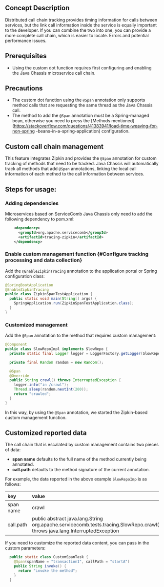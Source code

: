 ## Concept Description

Distributed call chain tracking provides timing information for calls between services, but the link call information inside the service is equally important to the developer. If you can combine the two into one, you can provide a more complete call chain, which is easier to locate. Errors and potential performance issues.

## Prerequisites

* Using the custom dot function requires first configuring and enabling the Java Chassis microservice call chain.

## Precautions

* The custom dot function using the `@Span` annotation only supports method calls that are requesting the same thread as the Java Chassis call.
* The method to add the `@Span` annotation must be a Spring-managed bean, otherwise you need to press the [Methods mentioned] (https://stackoverflow.com/questions/41383941/load-time-weaving-for-non-spring -beans-in-a-spring-application) configuration.

## Custom call chain management

This feature integrates Zipkin and provides the `@Span` annotation for custom tracking of methods that need to be tracked. Java Chassis will automatically track all methods that add `@Span` annotations, linking the local call information of each method to the call information between services.

## Steps for usage:

### Adding dependencies

Microservices based on ServiceComb Java Chassis only need to add the following dependency to pom.xml:

```xml
    <dependency>
      <groupId>org.apache.servicecomb</groupId>
      <artifactId>tracing-zipkin</artifactId>
    </dependency>
```

### Enable custom management function {#Configure tracking processing and data collection}

Add the `@EnableZipkinTracing` annotation to the application portal or Spring configuration class:

```java
@SpringBootApplication
@EnableZipkinTracing
public class ZipkinSpanTestApplication {
  public static void main(String[] args) {
    SpringApplication.run(ZipkinSpanTestApplication.class);
  }
}
```

### Customized management

Add the `@Span` annotation to the method that requires custom management:

```java
@Component
public class SlowRepoImpl implements SlowRepo {
  private static final Logger logger = LoggerFactory.getLogger(SlowRepoImpl.class);

  private final Random random = new Random();

  @Span
  @Override
  public String crawl() throws InterruptedException {
    logger.info("in /crawl");
    Thread.sleep(random.nextInt(200));
    return "crawled";
  }
}
```

In this way, by using the `@Span` annotation, we started the Zipkin-based custom management function.

## Customized reported data

The call chain that is escalated by custom management contains two pieces of data:

* **span name** defaults to the full name of the method currently being annotated.
* **call.path** defaults to the method signature of the current annotation.

For example, the data reported in the above example `SlowRepoImp` is as follows:

| key | value |
| :--- | :--- |
| span name | crawl |
| call.path | public abstract java.lang.String org.apache.servicecomb.tests.tracing.SlowRepo.crawl\(\) throws java.lang.InterruptedException |

If you need to customize the reported data content, you can pass in the custom parameters:

```java
  public static class CustomSpanTask {
    @Span(spanName = "transaction1", callPath = "startA")
    public String invoke() {
      return "invoke the method";
    }
  }
```
